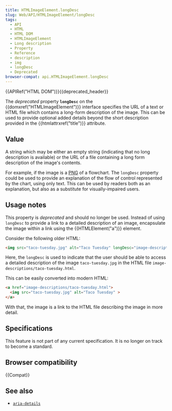```yaml
---
title: HTMLImageElement.longDesc
slug: Web/API/HTMLImageElement/longDesc
tags:
  - API
  - HTML
  - HTML DOM
  - HTMLImageElement
  - Long description
  - Property
  - Reference
  - description
  - img
  - longDesc
  - Deprecated
browser-compat: api.HTMLImageElement.longDesc
---
```

{{APIRef("HTML DOM")}}{{deprecated_header}}

The _deprecated_ property **`longDesc`** on
the {{domxref("HTMLImageElement")}} interface specifies the URL of a text or HTML file
which contains a long-form description of the image. This can be used to
provide optional added details beyond the short description provided in the
{{htmlattrxref("title")}} attribute.

## Value

A string which may be either an empty string (indicating that no long
description is available) or the URL of a file containing a long form description of the
image's contents.

For example, if the image is a [PNG](/en-US/docs/Web/Media/Formats/Image_types#PNG_Portable_Network_Graphics) of a flowchart.
The `longDesc` property could be used to provide an explanation of the flow
of control represented by the chart, using only text. This can be used by readers both
as an explanation, but also as a substitute for visually-impaired users.

## Usage notes

This property is _deprecated_ and should no longer be used. Instead of
using `longDesc` to provide a link to a detailed description of an image,
encapsulate the image within a link using the {{HTMLElement("a")}} element.

Consider the following older HTML:

```html
<img src="taco-tuesday.jpg" alt="Taco Tuesday" longDesc="image-descriptions/taco-tuesday.html">
```

Here, the `longDesc` is used to indicate that the user should be able to
access a detailed description of the image `taco-tuesday.jpg` in the HTML
file `image-descriptions/taco-tuesday.html`.

This can be easily converted into modern HTML:

```html
<a href="image-descriptions/taco-tuesday.html">
  <img src="taco-tuesday.jpg" alt="Taco Tuesday" >
</a>
```

With that, the image is a link to the HTML file describing the image in more detail.

## Specifications

This feature is not part of any current specification. It is no longer on track to become a standard.

## Browser compatibility

{{Compat}}

## See also

- [`aria-details`](/en-US/docs/Web/Accessibility/ARIA/Attributes/aria-details)
